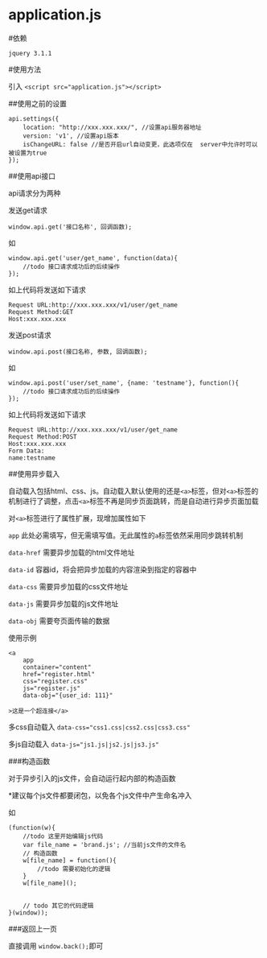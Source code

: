 # application.js

#依赖

`jquery 3.1.1`

#使用方法

引入 `<script src="application.js"></script>`

##使用之前的设置

```
api.settings({
	location: "http://xxx.xxx.xxx/", //设置api服务器地址
	version: 'v1', //设置api版本
	isChangeURL: false //是否开启url自动变更，此选项仅在  server中允许时可以被设置为true
});
```

##使用api接口

api请求分为两种

发送get请求

```
window.api.get('接口名称', 回调函数);
```
如

```
window.api.get('user/get_name', function(data){
    //todo 接口请求成功后的后续操作
});
```

如上代码将发送如下请求

```
Request URL:http://xxx.xxx.xxx/v1/user/get_name
Request Method:GET
Host:xxx.xxx.xxx
```

发送post请求

`window.api.post(接口名称, 参数, 回调函数);`

如

```
window.api.post('user/set_name', {name: 'testname'}, function(){
    //todo 接口请求成功后的后续操作
});
```

如上代码将发送如下请求

```
Request URL:http://xxx.xxx.xxx/v1/user/get_name
Request Method:POST
Host:xxx.xxx.xxx
Form Data:
name:testname
```


##使用异步载入

自动载入包括html、css、js。自动载入默认使用的还是`<a>`标签，但对`<a>`标签的机制进行了调整，点击`<a>`标签不再是同步页面跳转，而是自动进行异步页面加载

对`<a>`标签进行了属性扩展，现增加属性如下

`app` 此处必需填写，但无需填写值。无此属性的`a`标签依然采用同步跳转机制

`data-href` 需要异步加载的html文件地址

`data-id`    容器id，将会把异步加载的内容渲染到指定的容器中

`data-css` 需要异步加载的css文件地址

`data-js` 需要异步加载的js文件地址

`data-obj` 需要夸页面传输的数据

使用示例
```
<a 
	app
	container="content"
	href="register.html"
	css="register.css"
	js="register.js"
	data-obj="{user_id: 111}"

>这是一个超连接</a>
```
多css自动载入
`data-css="css1.css|css2.css|css3.css"`

多js自动载入
`data-js="js1.js|js2.js|js3.js"`


###构造函数

对于异步引入的js文件，会自动运行起内部的构造函数

*建议每个js文件都要闭包，以免各个js文件中产生命名冲入

如

```
(function(w){
    //todo 这里开始编辑js代码
	var file_name = 'brand.js'; //当前js文件的文件名
	// 构造函数
	w[file_name] = function(){
		//todo 需要初始化的逻辑
	}
	w[file_name]();
	
	
	// todo 其它的代码逻辑
}(window));
```

###返回上一页

直接调用 `window.back();`即可


